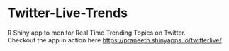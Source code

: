 # Twitter-Live-Trends
R Shiny app to monitor Real Time Trending Topics on Twitter.
<br> Checkout the app in action here https://praneeth.shinyapps.io/twitterlive/

